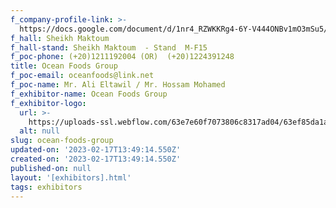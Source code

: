 ```yaml
---
f_company-profile-link: >-
  https://docs.google.com/document/d/1nr4_RZWKKRg4-6Y-V444ONBv1mO3mSu5/edit?usp=share_link&ouid=111844397792848099856&rtpof=true&sd=true
f_hall: Sheikh Maktoum
f_hall-stand: Sheikh Maktoum  - Stand  M-F15
f_poc-phone: (+20)1211192004 (OR)  (+20)1224391248
title: Ocean Foods Group
f_poc-email: oceanfoods@link.net
f_poc-name: Mr. Ali Eltawil / Mr. Hossam Mohamed
f_exhibitor-name: Ocean Foods Group
f_exhibitor-logo:
  url: >-
    https://uploads-ssl.webflow.com/63e7e60f7073806c8317ad04/63ef85da1ad44efccb02c700_NmEzOQ.jpeg
  alt: null
slug: ocean-foods-group
updated-on: '2023-02-17T13:49:14.550Z'
created-on: '2023-02-17T13:49:14.550Z'
published-on: null
layout: '[exhibitors].html'
tags: exhibitors
---
```



